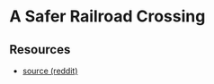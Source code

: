 # A Safer Railroad Crossing

## Resources

- [source (reddit)](https://www.reddit.com/r/factorio/comments/6b036r/a_safer_railroad_crossing/)